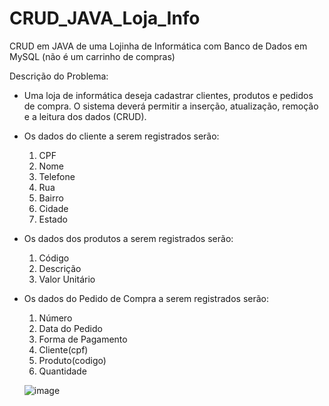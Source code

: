 # CRUD_JAVA_Loja_Info
CRUD em JAVA de uma Lojinha de Informática com Banco de Dados em MySQL (não é um carrinho de compras)

Descrição do Problema:
- Uma loja de informática deseja cadastrar clientes, produtos e pedidos de compra.
O sistema deverá permitir a inserção, atualização, remoção e a leitura dos dados (CRUD).

- Os dados do cliente a serem registrados serão:
    1. CPF
    2. Nome
    3. Telefone
    4. Rua
    5. Bairro
    6. Cidade
    7. Estado
- Os dados dos produtos a serem registrados serão:
    1. Código
    2. Descrição
    3. Valor Unitário
- Os dados do Pedido de Compra a serem registrados serão:
    1. Número
    2. Data do Pedido
    3. Forma de Pagamento
    4. Cliente(cpf)
    5. Produto(codigo)
    6. Quantidade
    
  ![image](https://user-images.githubusercontent.com/42014618/189203348-ff9b76e1-2b22-4d06-809a-44262fdd062a.png)

